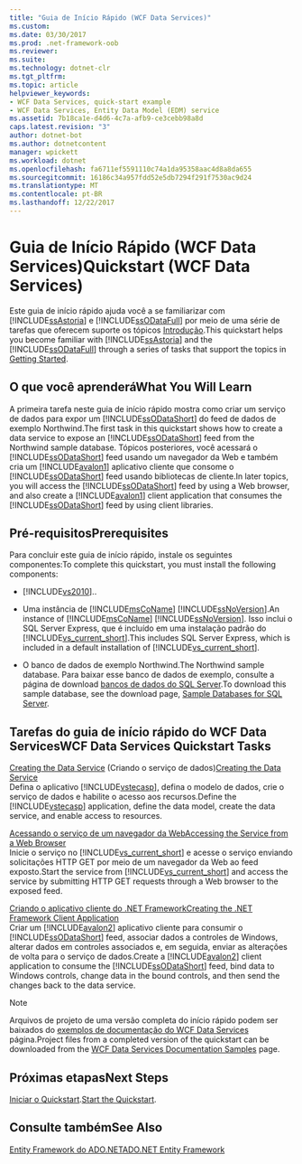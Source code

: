```yaml
---
title: "Guia de Início Rápido (WCF Data Services)"
ms.custom: 
ms.date: 03/30/2017
ms.prod: .net-framework-oob
ms.reviewer: 
ms.suite: 
ms.technology: dotnet-clr
ms.tgt_pltfrm: 
ms.topic: article
helpviewer_keywords:
- WCF Data Services, quick-start example
- WCF Data Services, Entity Data Model (EDM) service
ms.assetid: 7b18ca1e-d4d6-4c7a-afb9-ce3cebb98a8d
caps.latest.revision: "3"
author: dotnet-bot
ms.author: dotnetcontent
manager: wpickett
ms.workload: dotnet
ms.openlocfilehash: fa6711ef5591110c74a1da95358aac4d8a8da655
ms.sourcegitcommit: 16186c34a957fdd52e5db7294f291f7530ac9d24
ms.translationtype: MT
ms.contentlocale: pt-BR
ms.lasthandoff: 12/22/2017
---
```

# <a name="quickstart-wcf-data-services"></a><span data-ttu-id="6054a-102">Guia de Início Rápido (WCF Data Services)</span><span class="sxs-lookup"><span data-stu-id="6054a-102">Quickstart (WCF Data Services)</span></span>
<span data-ttu-id="6054a-103">Este guia de início rápido ajuda você a se familiarizar com [!INCLUDE[ssAstoria](../../../../includes/ssastoria-md.md)] e [!INCLUDE[ssODataFull](../../../../includes/ssodatafull-md.md)] por meio de uma série de tarefas que oferecem suporte os tópicos [Introdução](../../../../docs/framework/data/wcf/getting-started-with-wcf-data-services.md).</span><span class="sxs-lookup"><span data-stu-id="6054a-103">This quickstart helps you become familiar with [!INCLUDE[ssAstoria](../../../../includes/ssastoria-md.md)] and the [!INCLUDE[ssODataFull](../../../../includes/ssodatafull-md.md)] through a series of tasks that support the topics in [Getting Started](../../../../docs/framework/data/wcf/getting-started-with-wcf-data-services.md).</span></span>  
  
## <a name="what-you-will-learn"></a><span data-ttu-id="6054a-104">O que você aprenderá</span><span class="sxs-lookup"><span data-stu-id="6054a-104">What You Will Learn</span></span>  
 <span data-ttu-id="6054a-105">A primeira tarefa neste guia de início rápido mostra como criar um serviço de dados para expor um [!INCLUDE[ssODataShort](../../../../includes/ssodatashort-md.md)] do feed de dados de exemplo Northwind.</span><span class="sxs-lookup"><span data-stu-id="6054a-105">The first task in this quickstart shows how to create a data service to expose an [!INCLUDE[ssODataShort](../../../../includes/ssodatashort-md.md)] feed from the Northwind sample database.</span></span> <span data-ttu-id="6054a-106">Tópicos posteriores, você acessará o [!INCLUDE[ssODataShort](../../../../includes/ssodatashort-md.md)] feed usando um navegador da Web e também cria um [!INCLUDE[avalon1](../../../../includes/avalon1-md.md)] aplicativo cliente que consome o [!INCLUDE[ssODataShort](../../../../includes/ssodatashort-md.md)] feed usando bibliotecas de cliente.</span><span class="sxs-lookup"><span data-stu-id="6054a-106">In later topics, you will access the [!INCLUDE[ssODataShort](../../../../includes/ssodatashort-md.md)] feed by using a Web browser, and also create a [!INCLUDE[avalon1](../../../../includes/avalon1-md.md)] client application that consumes the [!INCLUDE[ssODataShort](../../../../includes/ssodatashort-md.md)] feed by using client libraries.</span></span>  
  
## <a name="prerequisites"></a><span data-ttu-id="6054a-107">Pré-requisitos</span><span class="sxs-lookup"><span data-stu-id="6054a-107">Prerequisites</span></span>  
 <span data-ttu-id="6054a-108">Para concluir este guia de início rápido, instale os seguintes componentes:</span><span class="sxs-lookup"><span data-stu-id="6054a-108">To complete this quickstart, you must install the following components:</span></span>  
  
-   [!INCLUDE[vs2010](../../../../includes/vs2010-md.md)]<span data-ttu-id="6054a-109">.</span><span class="sxs-lookup"><span data-stu-id="6054a-109">.</span></span>  
  
-   <span data-ttu-id="6054a-110">Uma instância de [!INCLUDE[msCoName](../../../../includes/msconame-md.md)] [!INCLUDE[ssNoVersion](../../../../includes/ssnoversion-md.md)].</span><span class="sxs-lookup"><span data-stu-id="6054a-110">An instance of [!INCLUDE[msCoName](../../../../includes/msconame-md.md)] [!INCLUDE[ssNoVersion](../../../../includes/ssnoversion-md.md)].</span></span> <span data-ttu-id="6054a-111">Isso inclui o SQL Server Express, que é incluído em uma instalação padrão do [!INCLUDE[vs_current_short](../../../../includes/vs-current-short-md.md)].</span><span class="sxs-lookup"><span data-stu-id="6054a-111">This includes SQL Server Express, which is included in a default installation of [!INCLUDE[vs_current_short](../../../../includes/vs-current-short-md.md)].</span></span>  
  
-   <span data-ttu-id="6054a-112">O banco de dados de exemplo Northwind.</span><span class="sxs-lookup"><span data-stu-id="6054a-112">The Northwind sample database.</span></span> <span data-ttu-id="6054a-113">Para baixar esse banco de dados de exemplo, consulte a página de download [bancos de dados do SQL Server](http://go.microsoft.com/fwlink/?linkid=24758).</span><span class="sxs-lookup"><span data-stu-id="6054a-113">To download this sample database, see the download page, [Sample Databases for SQL Server](http://go.microsoft.com/fwlink/?linkid=24758).</span></span>  
  
## <a name="wcf-data-services-quickstart-tasks"></a><span data-ttu-id="6054a-114">Tarefas do guia de início rápido do WCF Data Services</span><span class="sxs-lookup"><span data-stu-id="6054a-114">WCF Data Services Quickstart Tasks</span></span>  
 <span data-ttu-id="6054a-115">[Creating the Data Service](../../../../docs/framework/data/wcf/creating-the-data-service.md) (Criando o serviço de dados)</span><span class="sxs-lookup"><span data-stu-id="6054a-115">[Creating the Data Service](../../../../docs/framework/data/wcf/creating-the-data-service.md)</span></span>  
 <span data-ttu-id="6054a-116">Defina o aplicativo [!INCLUDE[vstecasp](../../../../includes/vstecasp-md.md)], defina o modelo de dados, crie o serviço de dados e habilite o acesso aos recursos.</span><span class="sxs-lookup"><span data-stu-id="6054a-116">Define the [!INCLUDE[vstecasp](../../../../includes/vstecasp-md.md)] application, define the data model, create the data service, and enable access to resources.</span></span>  
  
 [<span data-ttu-id="6054a-117">Acessando o serviço de um navegador da Web</span><span class="sxs-lookup"><span data-stu-id="6054a-117">Accessing the Service from a Web Browser</span></span>](../../../../docs/framework/data/wcf/accessing-the-service-from-a-web-browser-wcf-data-services-quickstart.md)  
 <span data-ttu-id="6054a-118">Inicie o serviço no [!INCLUDE[vs_current_short](../../../../includes/vs-current-short-md.md)] e acesse o serviço enviando solicitações HTTP GET por meio de um navegador da Web ao feed exposto.</span><span class="sxs-lookup"><span data-stu-id="6054a-118">Start the service from [!INCLUDE[vs_current_short](../../../../includes/vs-current-short-md.md)] and access the service by submitting HTTP GET requests through a Web browser to the exposed feed.</span></span>  
  
 [<span data-ttu-id="6054a-119">Criando o aplicativo cliente do .NET Framework</span><span class="sxs-lookup"><span data-stu-id="6054a-119">Creating the .NET Framework Client Application</span></span>](../../../../docs/framework/data/wcf/creating-the-dotnet-client-application-wcf-data-services-quickstart.md)  
 <span data-ttu-id="6054a-120">Criar um [!INCLUDE[avalon2](../../../../includes/avalon2-md.md)] aplicativo cliente para consumir o [!INCLUDE[ssODataShort](../../../../includes/ssodatashort-md.md)] feed, associar dados a controles de Windows, alterar dados em controles associados e, em seguida, enviar as alterações de volta para o serviço de dados.</span><span class="sxs-lookup"><span data-stu-id="6054a-120">Create a [!INCLUDE[avalon2](../../../../includes/avalon2-md.md)] client application to consume the [!INCLUDE[ssODataShort](../../../../includes/ssodatashort-md.md)] feed, bind data to Windows controls, change data in the bound controls, and then send the changes back to the data service.</span></span>  
  
> [!NOTE]
>  <span data-ttu-id="6054a-121">Arquivos de projeto de uma versão completa do início rápido podem ser baixados do [exemplos de documentação do WCF Data Services](http://go.microsoft.com/fwlink/?LinkId=179994) página.</span><span class="sxs-lookup"><span data-stu-id="6054a-121">Project files from a completed version of the quickstart can be downloaded from the [WCF Data Services Documentation Samples](http://go.microsoft.com/fwlink/?LinkId=179994) page.</span></span>  
  
## <a name="next-steps"></a><span data-ttu-id="6054a-122">Próximas etapas</span><span class="sxs-lookup"><span data-stu-id="6054a-122">Next Steps</span></span>  
 <span data-ttu-id="6054a-123">[Iniciar o Quickstart](../../../../docs/framework/data/wcf/creating-the-data-service.md).</span><span class="sxs-lookup"><span data-stu-id="6054a-123">[Start the Quickstart](../../../../docs/framework/data/wcf/creating-the-data-service.md).</span></span>  
  
## <a name="see-also"></a><span data-ttu-id="6054a-124">Consulte também</span><span class="sxs-lookup"><span data-stu-id="6054a-124">See Also</span></span>  
 [<span data-ttu-id="6054a-125">Entity Framework do ADO.NET</span><span class="sxs-lookup"><span data-stu-id="6054a-125">ADO.NET Entity Framework</span></span>](../../../../docs/framework/data/adonet/ef/index.md)
